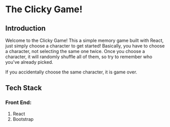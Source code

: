 # The Clicky Game!

## Introduction

Welcome to the Clicky Game! This a simple memory game built with React, just simply choose a character to get started! Basically, you have to choose a character, not selecting the same one twice. Once you choose a character, it will randomly shuffle all of them, so try to remember who you've already picked.

If you accidentally choose the same character, it is game over.

## Tech Stack

### Front End:
1. React
2. Bootstrap